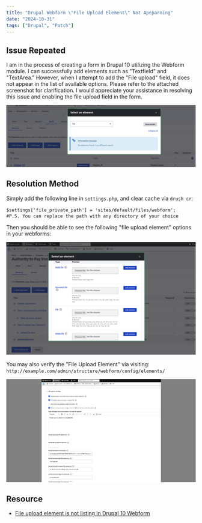 ```yaml
---
title: "Drupal Webform \"File Upload Element\" Not Apeparning"
date: "2024-10-31"
tags: ["Drupal", "Patch"]
---
```


## Issue Repeated

I am in the process of creating a form in Drupal 10 utilizing the Webform module. I can successfully add elements such as "Textfield" and "TextArea." However, when I attempt to add the "File upload" field, it does not appear in the list of available options. Please refer to the attached screenshot for clarification. I would appreciate your assistance in resolving this issue and enabling the file upload field in the form.

![2024-10-31T105905](2024-10-31T105905.png)






## Resolution Method

Simply add the following line in `settings.php`, and clear cache via `drush cr`:
```
$settings['file_private_path'] = 'sites/default/files/webform';
#P.S. You can replace the path with any directory of your choice
```
Then you should be able to see the following "file upload element" options in your webforms:

![2024-10-31T105934](2024-10-31T105934.png)


You may also verify the "File Upload Element" via visiting: `http://example.com/admin/structure/webform/config/elements/`

![2024-10-31T105806](2024-10-31T105806.png)

## Resource

- [File upload element is not listing in Drupal 10 Webform](https://stackoverflow.com/questions/78533756/file-upload-element-is-not-listing-in-drupal-10-webform)